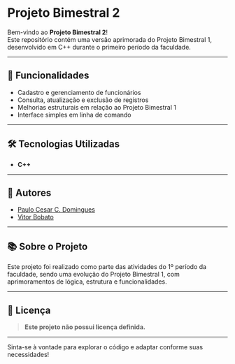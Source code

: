 # Projeto Bimestral 2

Bem-vindo ao **Projeto Bimestral 2**!  
Este repositório contém uma versão aprimorada do Projeto Bimestral 1, desenvolvido em C++ durante o primeiro período da faculdade.

---

## 🚀 Funcionalidades

- Cadastro e gerenciamento de funcionários
- Consulta, atualização e exclusão de registros
- Melhorias estruturais em relação ao Projeto Bimestral 1
- Interface simples em linha de comando

---

## 🛠️ Tecnologias Utilizadas

- **C++**

---

## 👤 Autores

- [Paulo Cesar C. Domingues](https://github.com/Pcgo24)
- [Vitor Bobato](https://github.com/Vitor-Bobato)

---

## 📚 Sobre o Projeto

Este projeto foi realizado como parte das atividades do 1º período da faculdade, sendo uma evolução do Projeto Bimestral 1, com aprimoramentos de lógica, estrutura e funcionalidades.

---

## 📄 Licença

> **Este projeto não possui licença definida.**

---

Sinta-se à vontade para explorar o código e adaptar conforme suas necessidades!
